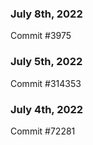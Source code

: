 ### July 8th, 2022

Commit #3975

### July 5th, 2022

Commit #314353


### July 4th, 2022

Commit #72281
